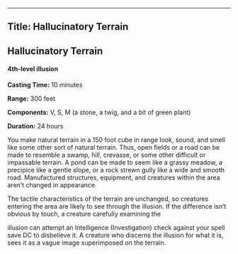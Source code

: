 -------------------------
Title: Hallucinatory Terrain
-------------------------

## Hallucinatory Terrain

#### 4th-level illusion


**Casting Time:** 10 minutes

**Range:** 300 feet

**Components:** V, S, M (a stone, a twig, and a bit of green
plant)

**Duration:** 24 hours


You make natural terrain in a 150 foot cube in range look, sound, and
smell like some other sort of natural terrain. Thus, open fields or a
road can be made to resemble a swamp, hill, crevasse, or some other
difficult or impassable terrain. A pond can be made to seem like a
grassy meadow, a precipice like a gentle slope, or a rock strewn
gully like a wide and smooth road. Manufactured structures, equipment,
and creatures within the area aren’t changed in appearance.

The tactile characteristics of the terrain are unchanged, so creatures
entering the area are likely to see through the illusion. If the
difference isn’t obvious by touch, a creature carefully examining the

illusion can attempt an Intelligence (Investigation) check against your
spell save DC to disbelieve it. A creature who discerns the illusion for
what it is, sees it as a vague image superimposed on the terrain.


